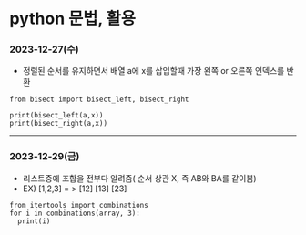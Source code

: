 # python 문법, 활용

### 2023-12-27(수)

- 정렬된 순서를 유지하면서 배열 a에 x를 삽입할때 가장 왼쪽 or 오른쪽 인덱스를 반환
```
from bisect import bisect_left, bisect_right

print(bisect_left(a,x))  
print(bisect_right(a,x))
```
---
### 2023-12-29(금)
- 리스트중에 조합을 전부다 알려줌( 순서 상관 X, 즉 AB와 BA를 같이봄)
- EX) [1,2,3]  = > [12] [13] [23]
```
from itertools import combinations  
for i in combinations(array, 3):  
  print(i)
```
